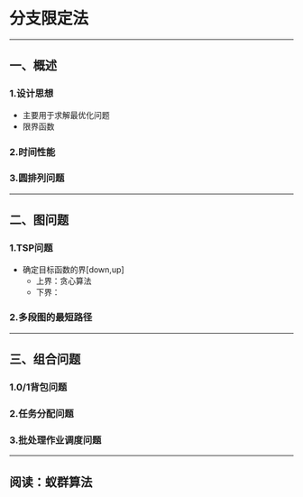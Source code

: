 # 分支限定法

---
## 一、概述

### 1.设计思想
- 主要用于求解最优化问题
- 限界函数 
### 2.时间性能
### 3.圆排列问题

---
## 二、图问题

### 1.TSP问题
- 确定目标函数的界[down,up]
    - 上界：贪心算法
    - 下界：

### 2.多段图的最短路径

---
## 三、组合问题

### 1.0/1背包问题
### 2.任务分配问题
### 3.批处理作业调度问题

---
## 阅读：蚁群算法